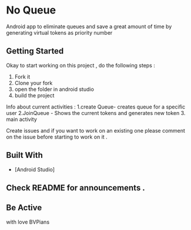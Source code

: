 # No Queue

Android app to eliminate queues and save a great amount of time by generating virtual tokens as priority number

## Getting Started

Okay to start working on this project , do the following steps :
1. Fork it 
2. Clone your fork
3. open the folder in android studio 
4. build the project 


Info about current activities :
1.create Queue- creates queue for a specific user
2.JoinQueue - Shows the current tokens and generates new token 
3. main activity 

Create issues and if you want to work on an existing one please comment on the issue before starting to work on it .

## Built With

* [Android Studio]



## Check README for announcements .

## Be Active 

with love BVPians
